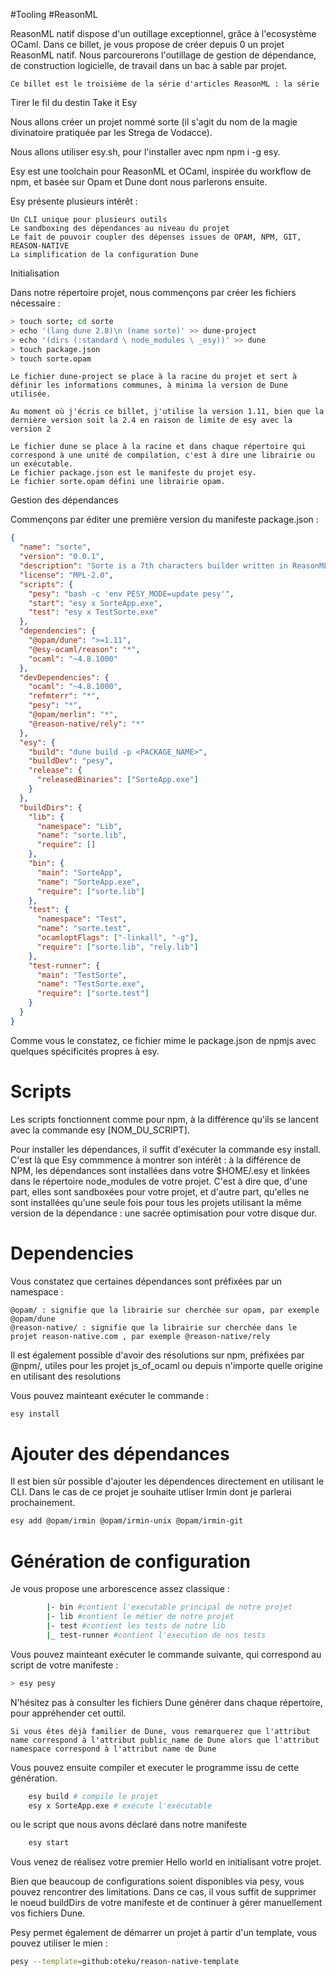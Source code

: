 #Tooling #ReasonML

ReasonML natif dispose d'un outillage exceptionnel, grâce à l'ecosystème OCaml. Dans ce billet, je vous propose de créer depuis 0 un projet ReasonML natif. Nous parcourerons l'outillage de gestion de dépendance, de construction logicielle, de travail dans un bac à sable par projet.

    Ce billet est le troisième de la série d'articles ReasonML : la série

Tirer le fil du destin
Take it Esy

Nous allons créer un projet nommé sorte (il s'agit du nom de la magie divinatoire pratiquée par les Strega de Vodacce).

Nous allons utiliser esy.sh, pour l'installer avec npm npm i -g esy.

Esy est une toolchain pour ReasonML et OCaml, inspirée du workflow de npm, et basée sur Opam et Dune dont nous parlerons ensuite.

Esy présente plusieurs intérêt :

    Un CLI unique pour plusieurs outils
    Le sandboxing des dépendances au niveau du projet
    Le fait de pouvoir coupler des dépenses issues de OPAM, NPM, GIT, REASON-NATIVE
    La simplification de la configuration Dune

Initialisation

Dans notre répertoire projet, nous commençons par créer les fichiers nécessaire :
```bash
> touch sorte; cd sorte
> echo '(lang dune 2.8)\n (name sorte)' >> dune-project
> echo '(dirs (:standard \ node_modules \ _esy))' >> dune
> touch package.json
> touch sorte.opam
```
    Le fichier dune-project se place à la racine du projet et sert à définir les informations communes, à minima la version de Dune utilisée.

    Au moment où j'écris ce billet, j'utilise la version 1.11, bien que la dernière version soit la 2.4 en raison de limite de esy avec la version 2

    Le fichier dune se place à la racine et dans chaque répertoire qui correspond à une unité de compilation, c'est à dire une librairie ou un exécutable.
    Le fichier package.json est le manifeste du projet esy.
    Le fichier sorte.opam défini une librairie opam.

Gestion des dépendances

Commençons par éditer une première version du manifeste package.json :
```json
{
  "name": "sorte",
  "version": "0.0.1",
  "description": "Sorte is a 7th characters builder written in ReasonML",
  "license": "MPL-2.0",
  "scripts": {
    "pesy": "bash -c 'env PESY_MODE=update pesy'",
    "start": "esy x SorteApp.exe",
    "test": "esy x TestSorte.exe"
  },
  "dependencies": {
    "@opam/dune": ">=1.11",
    "@esy-ocaml/reason": "*",
    "ocaml": "~4.8.1000"
  },
  "devDependencies": {
    "ocaml": "~4.8.1000",
    "refmterr": "*",
    "pesy": "*",
    "@opam/merlin": "*",
    "@reason-native/rely": "*"
  },
  "esy": {
    "build": "dune build -p <PACKAGE_NAME>",
    "buildDev": "pesy",
    "release": {
      "releasedBinaries": ["SorteApp.exe"]
    }
  },
  "buildDirs": {
    "lib": {
      "namespace": "Lib",
      "name": "sorte.lib",
      "require": []
    },
    "bin": {
      "main": "SorteApp",
      "name": "SorteApp.exe",
      "require": ["sorte.lib"]
    },
    "test": {
      "namespace": "Test",
      "name": "sorte.test",
      "ocamloptFlags": ["-linkall", "-g"],
      "require": ["sorte.lib", "rely.lib"]
    },
    "test-runner": {
      "main": "TestSorte",
      "name": "TestSorte.exe",
      "require": ["sorte.test"]
    }
  }
}
```
Comme vous le constatez, ce fichier mime le package.json de npmjs avec quelques spécificités propres à esy.
# Scripts

Les scripts fonctionnent comme pour npm, à la différence qu'ils se lancent avec la commande esy [NOM_DU_SCRIPT].

Pour installer les dépendances, il suffit d'exécuter la commande esy install. C'est là que Esy commmence à montrer son intérêt : à la différence de NPM, les dépendances sont installées dans votre $HOME/.esy et linkées dans le répertoire node_modules de votre projet. C'est à dire que, d'une part, elles sont sandboxées pour votre projet, et d'autre part, qu'elles ne sont installées qu'une seule fois pour tous les projets utilisant la même version de la dépendance : une sacrée optimisation pour votre disque dur.
# Dependencies

Vous constatez que certaines dépendances sont préfixées par un namespace :

    @opam/ : signifie que la librairie sur cherchée sur opam, par exemple @opam/dune
    @reason-native/ : signifie que la librairie sur cherchée dans le projet reason-native.com , par exemple @reason-native/rely

Il est également possible d'avoir des résolutions sur npm, préfixées par @npm/, utiles pour les projet js_of_ocaml ou depuis n'importe quelle origine en utilisant des resolutions

Vous pouvez mainteant exécuter le commande :

```bash
esy install
```
# Ajouter des dépendances

Il est bien sûr possible d'ajouter les dépendences directement en utilisant le CLI. Dans le cas de ce projet je souhaite utliser Irmin dont je parlerai prochainement.

```bash
esy add @opam/irmin @opam/irmin-unix @opam/irmin-git
```

# Génération de configuration

Je vous propose une arborescence assez classique :
```sh
        |- bin #contient l'executable principal de notre projet
        |- lib #contient le métier de notre projet
        |- test #contient les tests de notre lib
        |_ test-runner #contient l'execution de nos tests
```
Vous pouvez mainteant exécuter le commande suivante, qui correspond au script de votre manifeste :
```bash
> esy pesy
```
N'hésitez pas à consulter les fichiers Dune générer dans chaque répertoire, pour appréhender cet outtil.

    Si vous êtes déjà familier de Dune, vous remarquerez que l'attribut name correspond à l'attribut public_name de Dune alors que l'attribut namespace correspond à l'attribut name de Dune

Vous pouvez ensuite compiler et executer le programme issu de cette génération.

```bash
    esy build # compile le projet
    esy x SorteApp.exe # exécute l'exécutable
```

ou le script que nous avons déclaré dans notre manifeste

```bash
    esy start
```
Vous venez de réalisez votre premier Hello world en initialisant votre projet.

Bien que beaucoup de configurations soient disponibles via pesy, vous pouvez rencontrer des limitations. Dans ce cas, il vous suffit de supprimer le noeud buildDirs de votre manifeste et de continuer à gérer manuellement vos fichiers Dune.

Pesy permet également de démarrer un projet à partir d'un template, vous pouvez utiliser le mien :
```bash
pesy --template=github:oteku/reason-native-template
```

